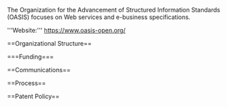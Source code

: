 The Organization for the Advancement of Structured Information Standards (OASIS) focuses on Web services and e-business specifications.

'''Website:''' https://www.oasis-open.org/

==Organizational Structure==

===Funding===

==Communications==

==Process==

==Patent Policy==